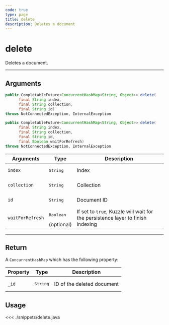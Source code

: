 ```yaml
---
code: true
type: page
title: delete
description: Deletes a document
---
```


# delete

Deletes a document.

---

## Arguments

```java
public CompletableFuture<ConcurrentHashMap<String, Object>> delete(
      final String index,
      final String collection,
      final String id)
throws NotConnectedException, InternalException

public CompletableFuture<ConcurrentHashMap<String, Object>> delete(
      final String index,
      final String collection,
      final String id,
      final Boolean waitForRefresh)
throws NotConnectedException, InternalException
```

| Arguments          | Type                                         | Description                       |
| ------------------ | -------------------------------------------- | --------------------------------- |
| `index`            | <pre>String</pre>                            | Index                             |
| `collection`       | <pre>String</pre>                            | Collection                        |
| `id      `         | <pre>String</pre>                            | Document ID |
| `waitForRefresh`   | <pre>Boolean</pre> (optional)                | If set to `true`, Kuzzle will wait for the persistence layer to finish indexing|

---

## Return

A `ConcurrentHashMap` which has the following property:

| Property     | Type                         | Description                      |
|------------- |----------------------------- |--------------------------------- |
| `_id`        | <pre>String</pre>            | ID of the deleted document                       |

## Usage

<<< ./snippets/delete.java
